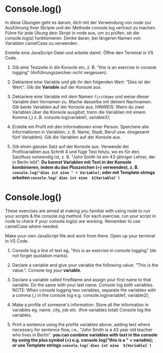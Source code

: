 # Console.log()

In diese Übungen geht es darum, dich mit der Verwendung von node zur Ausführung Ihrer Skripte und der Methode console.log vertraut zu machen. Führe für jede Übung dein Skript in node aus, um zu prüfen, ob die console.log(s) funktionieren. Denke daran, bei längeren Namen von Variablen camelCase zu verwenden.

Erstelle eine  JavaScript-Datei und arbeite damit. Öffne den Terminal in VS Code.  

1. Gib eine Textzeile in die Konsole ein, z. B. "this is an exercise in console logging" (Anführungszeichen nicht vergessen). 

2. Deklariere eine Variable und gib ihr den folgenden Wert: "Dies ist der Wert.". Gib  die **Variable** auf der Konsole aus. 

3. Deklariere eine Variable mit dem Namen `firstName` und weise dieser Variable dien Vornamen zu. Mache dasselbe mit deinem Nachnamen. Gib beide Variablen auf der Konsole aus. HINWEIS: Wenn du zwei Variablen über die Konsole ausgibst, trenn die Variablen mit einem Komma (,) z. B. console.log(variable1, variable2);

4. Erstelle ein Profil mit den Informationen einer Person. Speichere alle Informationen in Variablen, z. B. Name, Stadt, Beruf usw. (insgesamt fünf Variablen). Gib die Variablen auf der Konsole aus.

5.  Gib einen ganzen Satz auf der Konsole aus. Verwende dei Profilvariablen aus Schritt 4 und füge Text hinzu, wo es für den Satzfluss notwendig ist, z. B. "John Smith ist ein 43-jähriger Lehrer, der in Berlin lebt". **Du kannst Variablen mit Text in der Konsole kombinieren, indem du das Pluszeichen (+) verwendest, z. B. `console.log("dies ist eine " + Variable)`; oder mit Template strings arbeiten ```console.log(`dies ist eine  ${Variable}`) ```** 



# Console.log()

These exercises are aimed at making you familiar with using node to run your scripts & the console.log method. For each exercise, run your script in node to check if your console.log(s) are working. Remember to use camelCase where needed.

Make your own JavaScript file and work from there. Open up your terminal in VS Code.  

1. Console log a line of text eg. "this is an exercise in console logging" (do not forget quotation marks). 

2. Declare a variable and give your variable the following value: "This is the value.". Console log your **variable**. 

3. Declare a variable called firstName and assign your first name to that variable. Do the same with your last name. Console log both variables. NOTE: When console logging two variables, separate the variables with a comma (,) in the console log e.g. console.log(variable1, variable2);

4. Make a profile of someone's information. Store all the information in variables eg. name, city, job etc. (five variables total) Console log the variables. 

5. Print a sentence using the profile variables above, adding text where necessary for sentence flow, i.e., "John Smith is a 43 year old teacher who lives in Berlin". **you can combine variables with text in the console by using the plus symbol (+) e.g. console.log("this is a " + variable); or use Template strings ```console.log(`dies ist eine  ${Variable}`) ```** 




